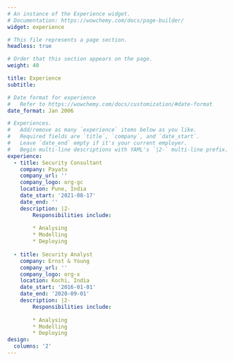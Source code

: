 ```yaml
---
# An instance of the Experience widget.
# Documentation: https://wowchemy.com/docs/page-builder/
widget: experience

# This file represents a page section.
headless: true

# Order that this section appears on the page.
weight: 40

title: Experience
subtitle:

# Date format for experience
#   Refer to https://wowchemy.com/docs/customization/#date-format
date_format: Jan 2006

# Experiences.
#   Add/remove as many `experience` items below as you like.
#   Required fields are `title`, `company`, and `date_start`.
#   Leave `date_end` empty if it's your current employer.
#   Begin multi-line descriptions with YAML's `|2-` multi-line prefix.
experience:
  - title: Security Consultant
    company: Payatu
    company_url: ''
    company_logo: org-gc
    location: Pune, India
    date_start: '2021-08-17'
    date_end: ''
    description: |2-
        Responsibilities include:
        
        * Analysing
        * Modelling
        * Deploying
        
  - title: Security Analyst
    company: Ernst & Young
    company_url: ''
    company_logo: org-x
    location: Kochi, India
    date_start: '2016-01-01'
    date_end: '2020-09-01'
    description: |2-
        Responsibilities include:
        
        * Analysing
        * Modelling
        * Deploying
design:
  columns: '2'
---
```

